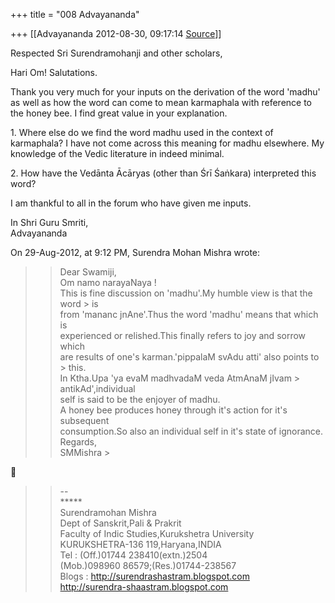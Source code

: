 +++
title = "008 Advayananda"

+++
[[Advayananda	2012-08-30, 09:17:14 [Source](https://groups.google.com/g/bvparishat/c/pudQ3KbSyGg)]]



Respected Sri Surendramohanji and other scholars,  

Hari Om! Salutations.  
  

Thank you very much for your inputs on the derivation of the word 'madhu' as well as how the word can come to mean karmaphala with reference to the honey bee. I find great value in your explanation.

  

1\. Where else do we find the word madhu used in the context of karmaphala? I have not come across this meaning for madhu elsewhere. My knowledge of the Vedic literature in indeed minimal.

2\. How have the Vedānta Ācāryas (other than Śrī Śaṅkara) interpreted this word?

  

I am thankful to all in the forum who have given me inputs.

  

In Shri Guru Smriti,  
Advayananda  
  

  

On 29-Aug-2012, at 9:12 PM, Surendra Mohan Mishra wrote:

  

> 
> > Dear Swamiji,  
> Om namo narayaNaya !  
> This is fine discussion on 'madhu'.My humble view is that the word > is  
> from 'mananc jnAne'.Thus the word 'madhu' means that which is  
> experienced or relished.This finally refers to joy and sorrow which  
> are results of one's karman.'pippalaM svAdu atti' also points to > this.  
> In Ktha.Upa 'ya evaM madhvadaM veda AtmAnaM jIvam > antikAd',individual  
> self is said to be the enjoyer of madhu.  
> A honey bee produces honey through it's action for it's subsequent  
> consumption.So also an individual self in it's state of ignorance.  
> Regards,  
> SMMishra >
> 



> 
> > --  
> \*\*\*\*\*  
> Surendramohan Mishra  
> Dept of Sanskrit,Pali & Prakrit  
> Faculty of Indic Studies,Kurukshetra University  
> KURUKSHETRA-136 119,Haryana,INDIA  
> Tel : (Off.)01744 238410(extn.)2504  
> (Mob.)098960 86579;(Res.)01744-238567  
> Blogs : <http://surendrashastram.blogspot.com>  
> <http://surendra-shaastram.blogspot.com>  
> > 

  

